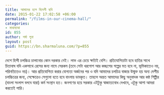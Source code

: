 ```yaml
---
title: আমাদের হলে বিদেশী ছবি
date: 2015-01-22 17:02:58 +06:00
permalink: "/films-in-our-cinema-hall/"
categories:
- মাথাব্যাথা
id: 855
author: শর্মা লুনা
layout: post
guid: https://bn.sharmaluna.com/?p=855
---
```


দেশে হিন্দী চলচ্চিত্র চালানোর কোন দরকার নেই। লাভ এর চেয়ে ক্ষতিই বেশি। প্রতিযোগিতাটা হবে হাতির সাথে চিতাবাঘ যদি একসাথে রেসের জন্য নামে সেরকম (তবে সেটা খরগোশ আর কচ্ছপের গল্পের মত হবে না, ভূমিকাতেও নয়, পরিনতিতেও নয়)। আর প্রতিযোগিতা করার যোগ্যতা অর্জনের পর ও যদি আমাদের চলচিত্র বাজার উন্মুক্ত হয় অন্য দেশীয় চলচ্চিত্রের জন্য, সেক্ষেত্রেও সেগুলো হতে হবে বাংলায় ডাবকৃত। তাহলে অন্তত আমাদের কিছু অনুবাদক আর কন্ঠ শিল্পীর (বাংলা সংলাপ বলবে যারা) কর্ম সংস্থান হত। জনগণের হয়ে সরকার এইটুকু স্বাজাত্যবোধ দেখাবে, এটুকু আশা আমরা করতেই পারি।